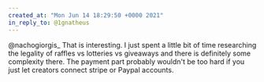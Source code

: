 ```yaml
---
created_at: "Mon Jun 14 18:29:50 +0000 2021"
in_reply_to: @1gnatheus
---
```


@nachogiorgis_ That is interesting. I just spent a little bit of time researching the legality of raffles vs lotteries vs giveaways and there is definitely some complexity there.  The payment part probably wouldn't be too hard if you just let creators connect stripe or Paypal accounts.